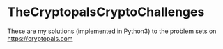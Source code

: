 # TheCryptopalsCryptoChallenges
These are my solutions (implemented in Python3) to the problem sets on https://cryptopals.com
